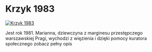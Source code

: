 Krzyk 1983 
=============
[![Krzyk 1983 ](http://vidos.pl/images/player.gif)](http://vidos.pl/krzyk-1983)

 Jest rok 1981. Marianna, dziewczyna z marginesu przestępczego warszawskiej Pragi, wychodzi z więzienia i dzięki pomocy kuratora społecznego zobacz pełny opis
